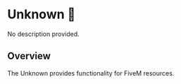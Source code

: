 # Unknown 📄

<!--META
nav: true
toc: true
description: No description provided.
-->

No description provided.

## Overview

The Unknown provides functionality for FiveM resources.


